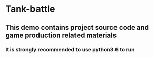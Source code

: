# Tank-battle

## This demo contains project source code and game production related materials
### It is strongly recommended to use python3.6 to run
